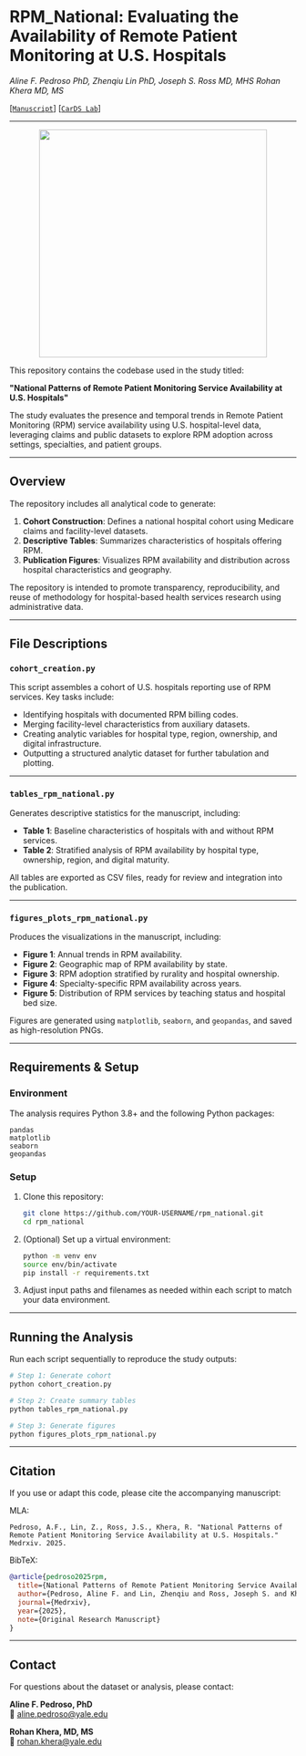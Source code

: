 # RPM_National: Evaluating the Availability of Remote Patient Monitoring at U.S. Hospitals

*Aline F. Pedroso PhD, Zhenqiu Lin PhD, Joseph S. Ross MD, MHS Rohan Khera MD, MS*

[[`Manuscript`](https://www.medrxiv.org/content/10.1101/2024.10.14.24315496v1)] [[`CarDS Lab`](https://www.cards-lab.org)]

-----

<p align="center">
  <img src="path/to/representative/figure.png" height="400">
</p>

This repository contains the codebase used in the study titled:

**"National Patterns of Remote Patient Monitoring Service Availability at U.S. Hospitals"**

The study evaluates the presence and temporal trends in Remote Patient Monitoring (RPM) service availability using U.S. hospital-level data, leveraging claims and public datasets to explore RPM adoption across settings, specialties, and patient groups.

---

## Overview

The repository includes all analytical code to generate:

1. **Cohort Construction**: Defines a national hospital cohort using Medicare claims and facility-level datasets.
2. **Descriptive Tables**: Summarizes characteristics of hospitals offering RPM.
3. **Publication Figures**: Visualizes RPM availability and distribution across hospital characteristics and geography.

The repository is intended to promote transparency, reproducibility, and reuse of methodology for hospital-based health services research using administrative data.

---

## File Descriptions

### `cohort_creation.py`

This script assembles a cohort of U.S. hospitals reporting use of RPM services. Key tasks include:

- Identifying hospitals with documented RPM billing codes.
- Merging facility-level characteristics from auxiliary datasets.
- Creating analytic variables for hospital type, region, ownership, and digital infrastructure.
- Outputting a structured analytic dataset for further tabulation and plotting.

---

### `tables_rpm_national.py`

Generates descriptive statistics for the manuscript, including:

- **Table 1**: Baseline characteristics of hospitals with and without RPM services.
- **Table 2**: Stratified analysis of RPM availability by hospital type, ownership, region, and digital maturity.

All tables are exported as CSV files, ready for review and integration into the publication.

---

### `figures_plots_rpm_national.py`

Produces the visualizations in the manuscript, including:

- **Figure 1**: Annual trends in RPM availability.
- **Figure 2**: Geographic map of RPM availability by state.
- **Figure 3**: RPM adoption stratified by rurality and hospital ownership.
- **Figure 4**: Specialty-specific RPM availability across years.
- **Figure 5**: Distribution of RPM services by teaching status and hospital bed size.

Figures are generated using `matplotlib`, `seaborn`, and `geopandas`, and saved as high-resolution PNGs.

---

## Requirements & Setup

### Environment

The analysis requires Python 3.8+ and the following Python packages:

```
pandas
matplotlib
seaborn
geopandas
```

### Setup

1. Clone this repository:
   ```bash
   git clone https://github.com/YOUR-USERNAME/rpm_national.git
   cd rpm_national
   ```

2. (Optional) Set up a virtual environment:
   ```bash
   python -m venv env
   source env/bin/activate
   pip install -r requirements.txt
   ```

3. Adjust input paths and filenames as needed within each script to match your data environment.

---

## Running the Analysis

Run each script sequentially to reproduce the study outputs:

```bash
# Step 1: Generate cohort
python cohort_creation.py

# Step 2: Create summary tables
python tables_rpm_national.py

# Step 3: Generate figures
python figures_plots_rpm_national.py
```

---

## Citation

If you use or adapt this code, please cite the accompanying manuscript:

MLA:
```
Pedroso, A.F., Lin, Z., Ross, J.S., Khera, R. "National Patterns of Remote Patient Monitoring Service Availability at U.S. Hospitals." Medrxiv. 2025.
```

BibTeX:
```bibtex
@article{pedroso2025rpm,
  title={National Patterns of Remote Patient Monitoring Service Availability at US Hospitals},
  author={Pedroso, Aline F. and Lin, Zhenqiu and Ross, Joseph S. and Khera, Rohan},
  journal={Medrxiv},
  year={2025},
  note={Original Research Manuscript}
}
```

---

## Contact

For questions about the dataset or analysis, please contact:

**Aline F. Pedroso, PhD**  
📧 aline.pedroso@yale.edu

**Rohan Khera, MD, MS**  
📧 rohan.khera@yale.edu
